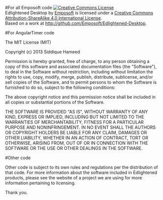 #For all Emposoft code
<a rel="license" href="http://creativecommons.org/licenses/by-sa/4.0/"><img alt="Creative Commons License" style="border-width:0" src="http://i.creativecommons.org/l/by-sa/4.0/88x31.png" /></a><br /><span xmlns:dct="http://purl.org/dc/terms/" property="dct:title">Edlightened Desktop</span> by <a xmlns:cc="http://creativecommons.org/ns#" href="http://emposoft.tk" property="cc:attributionName" rel="cc:attributionURL">Emposoft</a> is licensed under a <a rel="license" href="http://creativecommons.org/licenses/by-sa/4.0/">Creative Commons Attribution-ShareAlike 4.0 International License</a>.<br />Based on a work at <a xmlns:dct="http://purl.org/dc/terms/" href="http://github.com/Emposoft/Edlightened-Desktop" rel="dct:source">http://github.com/Emposoft/Edlightened-Desktop</a>.

#For AngularTimer code

The MIT License (MIT)

Copyright (c) 2013 Siddique Hameed

Permission is hereby granted, free of charge, to any person obtaining a copy of
this software and associated documentation files (the "Software"), to deal in
the Software without restriction, including without limitation the rights to
use, copy, modify, merge, publish, distribute, sublicense, and/or sell copies of
the Software, and to permit persons to whom the Software is furnished to do so,
subject to the following conditions:

The above copyright notice and this permission notice shall be included in all
copies or substantial portions of the Software.

THE SOFTWARE IS PROVIDED "AS IS", WITHOUT WARRANTY OF ANY KIND, EXPRESS OR
IMPLIED, INCLUDING BUT NOT LIMITED TO THE WARRANTIES OF MERCHANTABILITY, FITNESS
FOR A PARTICULAR PURPOSE AND NONINFRINGEMENT. IN NO EVENT SHALL THE AUTHORS OR
COPYRIGHT HOLDERS BE LIABLE FOR ANY CLAIM, DAMAGES OR OTHER LIABILITY, WHETHER
IN AN ACTION OF CONTRACT, TORT OR OTHERWISE, ARISING FROM, OUT OF OR IN
CONNECTION WITH THE SOFTWARE OR THE USE OR OTHER DEALINGS IN THE SOFTWARE.

#Other code

Other code is subject to its own rules and regulations per the distribution of that code. For more information about the software included in Edlightened products, please see the website of a project we are using for more information pertaining to licensing. 

Thank you. 
